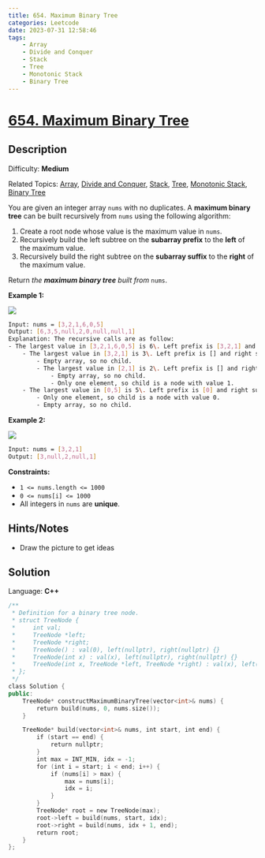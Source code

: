 ```yaml
---
title: 654. Maximum Binary Tree
categories: Leetcode
date: 2023-07-31 12:58:46
tags:
    - Array
    - Divide and Conquer
    - Stack
    - Tree
    - Monotonic Stack
    - Binary Tree
---
```


# [654\. Maximum Binary Tree](https://leetcode.com/problems/maximum-binary-tree/)

## Description

Difficulty: **Medium**

Related Topics: [Array](https://leetcode.com/tag/https://leetcode.com/tag/array//), [Divide and Conquer](https://leetcode.com/tag/https://leetcode.com/tag/divide-and-conquer//), [Stack](https://leetcode.com/tag/https://leetcode.com/tag/stack//), [Tree](https://leetcode.com/tag/https://leetcode.com/tag/tree//), [Monotonic Stack](https://leetcode.com/tag/https://leetcode.com/tag/monotonic-stack//), [Binary Tree](https://leetcode.com/tag/https://leetcode.com/tag/binary-tree//)

You are given an integer array `nums` with no duplicates. A **maximum binary tree** can be built recursively from `nums` using the following algorithm:

1. Create a root node whose value is the maximum value in `nums`.
2. Recursively build the left subtree on the **subarray prefix** to the **left** of the maximum value.
3. Recursively build the right subtree on the **subarray suffix** to the **right** of the maximum value.

Return _the **maximum binary tree** built from_ `nums`.

**Example 1:**

![](https://assets.leetcode.com/uploads/2020/12/24/tree1.jpg)

```bash
Input: nums = [3,2,1,6,0,5]
Output: [6,3,5,null,2,0,null,null,1]
Explanation: The recursive calls are as follow:
- The largest value in [3,2,1,6,0,5] is 6\. Left prefix is [3,2,1] and right suffix is [0,5].
    - The largest value in [3,2,1] is 3\. Left prefix is [] and right suffix is [2,1].
        - Empty array, so no child.
        - The largest value in [2,1] is 2\. Left prefix is [] and right suffix is [1].
            - Empty array, so no child.
            - Only one element, so child is a node with value 1.
    - The largest value in [0,5] is 5\. Left prefix is [0] and right suffix is [].
        - Only one element, so child is a node with value 0.
        - Empty array, so no child.
```

**Example 2:**

![](https://assets.leetcode.com/uploads/2020/12/24/tree2.jpg)

```bash
Input: nums = [3,2,1]
Output: [3,null,2,null,1]
```

**Constraints:**

* `1 <= nums.length <= 1000`
* `0 <= nums[i] <= 1000`
* All integers in `nums` are **unique**.

## Hints/Notes

* Draw the picture to get ideas

## Solution

Language: **C++**

```C++
/**
 * Definition for a binary tree node.
 * struct TreeNode {
 *     int val;
 *     TreeNode *left;
 *     TreeNode *right;
 *     TreeNode() : val(0), left(nullptr), right(nullptr) {}
 *     TreeNode(int x) : val(x), left(nullptr), right(nullptr) {}
 *     TreeNode(int x, TreeNode *left, TreeNode *right) : val(x), left(left), right(right) {}
 * };
 */
class Solution {
public:
    TreeNode* constructMaximumBinaryTree(vector<int>& nums) {
        return build(nums, 0, nums.size());
    }

    TreeNode* build(vector<int>& nums, int start, int end) {
        if (start == end) {
            return nullptr;
        }
        int max = INT_MIN, idx = -1;
        for (int i = start; i < end; i++) {
            if (nums[i] > max) {
                max = nums[i];
                idx = i;
            }
        }
        TreeNode* root = new TreeNode(max);
        root->left = build(nums, start, idx);
        root->right = build(nums, idx + 1, end);
        return root;
    }
};
```
